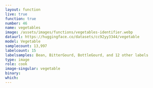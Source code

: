 ```yaml
---
layout: function
live: true
function: true
number: 46
name: vegetables
image: /assets/images/functions/vegetables-identifier.webp
dataurl: https://huggingface.co/datasets/cc92yy3344/vegetable
model: Vegetable
samplecount: 13,997
labelcount: 15
labelsamples: Bean, BitterGourd, BottleGourd, and 12 other labels
type: image
role: cook
image-singular: vegetable
binary: 
which: 
---
```

